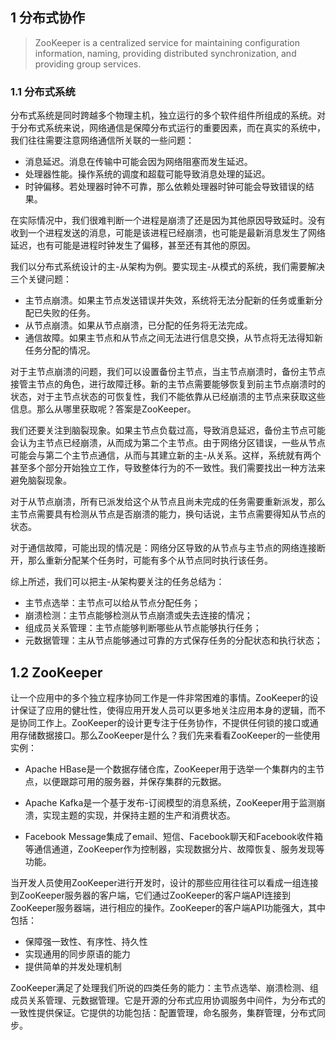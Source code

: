 ## 1 分布式协作

> ZooKeeper is a centralized service for maintaining configuration information, naming, providing distributed synchronization, and providing group services. 

### 1.1 分布式系统

分布式系统是同时跨越多个物理主机，独立运行的多个软件组件所组成的系统。对于分布式系统来说，网络通信是保障分布式运行的重要因素，而在真实的系统中，我们往往需要注意网络通信所关联的一些问题：

* 消息延迟。消息在传输中可能会因为网络阻塞而发生延迟。
* 处理器性能。操作系统的调度和超载可能导致消息处理的延迟。
* 时钟偏移。若处理器时钟不可靠，那么依赖处理器时钟可能会导致错误的结果。

在实际情况中，我们很难判断一个进程是崩溃了还是因为其他原因导致延时。没有收到一个进程发送的消息，可能是该进程已经崩溃，也可能是最新消息发生了网络延迟，也有可能是进程时钟发生了偏移，甚至还有其他的原因。

我们以分布式系统设计的主-从架构为例。要实现主-从模式的系统，我们需要解决三个关键问题：

* 主节点崩溃。如果主节点发送错误并失效，系统将无法分配新的任务或重新分配已失败的任务。
* 从节点崩溃。如果从节点崩溃，已分配的任务将无法完成。
* 通信故障。如果主节点和从节点之间无法进行信息交换，从节点将无法得知新任务分配的情况。

对于主节点崩溃的问题，我们可以设置备份主节点，当主节点崩溃时，备份主节点接管主节点的角色，进行故障迁移。新的主节点需要能够恢复到前主节点崩溃时的状态，对于主节点状态的可恢复性，我们不能依靠从已经崩溃的主节点来获取这些信息。那么从哪里获取呢？答案是ZooKeeper。

我们还要关注到脑裂现象。如果主节点负载过高，导致消息延迟，备份主节点可能会认为主节点已经崩溃，从而成为第二个主节点。由于网络分区错误，一些从节点可能会与第二个主节点通信，从而与其建立新的主-从关系。这样，系统就有两个甚至多个部分开始独立工作，导致整体行为的不一致性。我们需要找出一种方法来避免脑裂现象。

对于从节点崩溃，所有已派发给这个从节点且尚未完成的任务需要重新派发，那么主节点需要具有检测从节点是否崩溃的能力，换句话说，主节点需要得知从节点的状态。

对于通信故障，可能出现的情况是：网络分区导致的从节点与主节点的网络连接断开，那么重新分配某个任务时，可能有多个从节点同时执行该任务。

综上所述，我们可以把主-从架构要关注的任务总结为：

* 主节点选举：主节点可以给从节点分配任务；
* 崩溃检测：主节点能够检测从节点崩溃或失去连接的情况；
* 组成员关系管理：主节点能够判断哪些从节点能够执行任务；
* 元数据管理：主从节点能够通过可靠的方式保存任务的分配状态和执行状态；

## 1.2 ZooKeeper

让一个应用中的多个独立程序协同工作是一件非常困难的事情。ZooKeeper的设计保证了应用的健壮性，使得应用开发人员可以更多地关注应用本身的逻辑，而不是协同工作上。ZooKeeper的设计更专注于任务协作，不提供任何锁的接口或通用存储数据接口。那么ZooKeeper是什么？我们先来看看ZooKeeper的一些使用实例：

* Apache HBase是一个数据存储仓库，ZooKeeper用于选举一个集群内的主节点，以便跟踪可用的服务器，并保存集群的元数据。

* Apache Kafka是一个基于发布-订阅模型的消息系统，ZooKeeper用于监测崩溃，实现主题的实现，并保持主题的生产和消费状态。

* Facebook Message集成了email、短信、Facebook聊天和Facebook收件箱等通信通道，ZooKeeper作为控制器，实现数据分片、故障恢复、服务发现等功能。

当开发人员使用ZooKeeper进行开发时，设计的那些应用往往可以看成一组连接到ZooKeeper服务器的客户端，它们通过ZooKeeper的客户端API连接到ZooKeeper服务器端，进行相应的操作。ZooKeeper的客户端API功能强大，其中包括：

* 保障强一致性、有序性、持久性
* 实现通用的同步原语的能力
* 提供简单的并发处理机制

ZooKeeper满足了处理我们所说的四类任务的能力：主节点选举、崩溃检测、组成员关系管理、元数据管理。它是开源的分布式应用协调服务中间件，为分布式的一致性提供保证。它提供的功能包括：配置管理，命名服务，集群管理，分布式同步。
